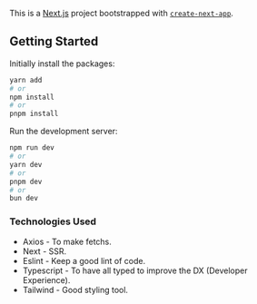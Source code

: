 This is a [Next.js](https://nextjs.org) project bootstrapped with [`create-next-app`](https://nextjs.org/docs/app/api-reference/cli/create-next-app).

## Getting Started

Initially install the packages:

```bash
yarn add
# or
npm install
# or
pnpm install
```

Run the development server:

```bash
npm run dev
# or
yarn dev
# or
pnpm dev
# or
bun dev
```

### Technologies Used

- Axios - To make fetchs.
- Next - SSR.
- Eslint - Keep a good lint of code.
- Typescript - To have all typed to improve the DX (Developer Experience).
- Tailwind - Good styling tool.
